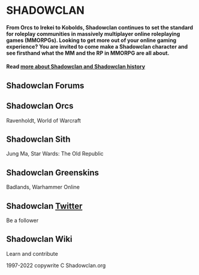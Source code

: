 # SHADOWCLAN
#### From Orcs to Irekei to Kobolds, Shadowclan continues to set the standard for roleplay communities in massively multiplayer online roleplaying games (MMORPGs). Looking to get more out of your online gaming experience? You are invited to come make a Shadowclan character and see firsthand what the MM and the RP in MMORPG are all about. 
#### Read [more about Shadowclan and Shadowclan history](shadowclan.org)

## Shadowclan Forums


## Shadowclan Orcs
Ravenholdt, World of Warcraft

## Shadowclan Sith
Jung Ma, Star Wards: The Old Republic

## Shadowclan Greenskins
Badlands, Warhammer Online

## Shadowclan [Twitter](https://twitter.com/shadowclan/)
Be a follower

## Shadowclan Wiki
Learn and contribute



1997-2022 copywrite C Shadowclan.org
